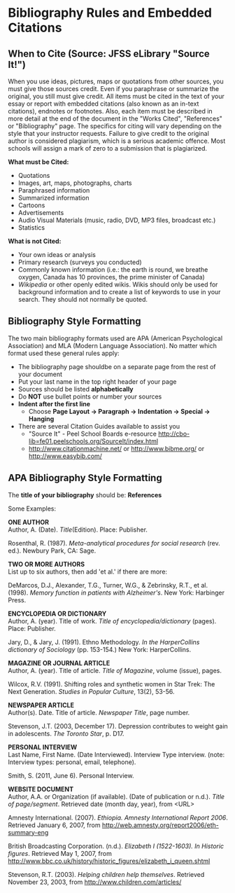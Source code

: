 # Bibliography Rules and Embedded Citations

## When to Cite (Source: JFSS eLibrary "Source It!")

When you use ideas, pictures, maps or quotations from other sources, you must give those sources credit. Even if you paraphrase or summarize the original, you still must give credit. All items must be cited in the text of your essay or report with embedded citations (also known as an in-text citations), endnotes or footnotes. Also, each item must be described in more detail at the end of the document in the "Works Cited", "References" or "Bibliography" page. The specifics for citing will vary depending on the style that your instructor requests. Failure to give credit to the original author is considered plagiarism, which is a serious academic offence. Most schools will assign a mark of zero to a submission that is plagiarized.

**What must be Cited:**

- Quotations
- Images, art, maps, photographs, charts
- Paraphrased information
- Summarized information
- Cartoons
- Advertisements
- Audio Visual Materials (music, radio, DVD, MP3 files, broadcast etc.)
- Statistics

**What is not Cited:**

- Your own ideas or analysis
- Primary research (surveys you conducted)
- Commonly known information (i.e.: the earth is round, we breathe oxygen, Canada has 10 provinces, the prime minister of Canada)
- *Wikipedia* or other openly edited wikis. Wikis should only be used for background information and to create a list of keywords to use in your search. They should not normally be quoted.

## Bibliography Style Formatting

The two main bibliography formats used are APA (American Psychological Association) and MLA (Modern Language Association). No matter which format used these general rules apply:

- The bibliography page shouldbe on a separate page from the rest of your document
- Put your last name in the top right header of your page
- Sources should be listed **alphabetically**
- Do **NOT** use bullet points or number your sources
- **Indent after the first line**
  - Choose **Page Layout -> Paragraph -> Indentation -> Special -> Hanging**
- There are several Citation Guides available to assist you
  - "Source It" - Peel School Boards e-resource <http://cbo-lib=fe01.peelschools.org/SourceIt/index.html>
  - <http://www.citationmachine.net/> or <http://www.bibme.org/> or <http://www.easybib.com/>

## **APA Bibliography Style Formatting**

The **title of your bibliography** should be: **References**

Some Examples:

**ONE AUTHOR**\
Author, A. (Date). *Title*(Edition). Place: Publisher.

Rosenthal, R. (1987). *Meta-analytical procedures for social research* (rev. ed.). Newbury Park, CA: Sage.

**TWO OR MORE AUTHORS**\
List up to six authors, then add 'et al.' if there are more:

DeMarcos, D.J., Alexander, T.G., Turner, W.G., & Zebrinsky, R.T., et al. (1998). *Memory function in patients with Alzheimer's*. New York: Harbinger Press.

**ENCYCLOPEDIA OR DICTIONARY**\
Author, A. (year). Title of work. *Title of encyclopedia/dictionary* (pages). Place: Publisher.

Jary, D., & Jary, J. (1991). Ethno Methodology. *In the HarperCollins dictionary of Sociology* (pp.  153-154.) New York: HarperCollins.

**MAGAZINE OR JOURNAL ARTICLE**\
Author, A. (year). Title of article. *Title of Magazine*, volume (issue), pages.

Wilcox, R.V. (1991). Shifting roles and synthetic women in Star Trek: The Next Generation. *Studies in Popular Culture*, 13(2), 53-56.

**NEWSPAPER ARTICLE**\
Author(s). Date. Title of article. *Newspaper Title*, page number.

Stevenson, J.T. (2003, December 17). Depression contributes to weight gain in adolescents. *The Toronto Star*, p. D17.

**PERSONAL INTERVIEW**\
Last Name, First Name. (Date Interviewed). Interview Type interview. (note: Interview types: personal, email, telephone).

Smith, S. (2011, June 6). Personal Interview.

**WEBSITE DOCUMENT**\
Author, A.A. or Organization (if available). (Date of publication or n.d.). *Title of page/segment*. Retrieved date (month day, year), from \<URL\>

Amnesty International. (2007). *Ethiopia. Amnesty International Report 2006*. Retrieved January 6, 2007, from <http://web.amnesty.org/report2006/eth-summary-eng>

British Broadcasting Corporation. (n.d.). *Elizabeth I (1522-1603). In Historic figures*. Retrieved May 1, 2007, from <http://www.bbc.co.uk/history/historic_figures/elizabeth_i_queen.shtml>

Stevenson, R.T. (2003). *Helping children help themselves*. Retrieved November 23, 2003, from <http://www.children.com/articles/>

